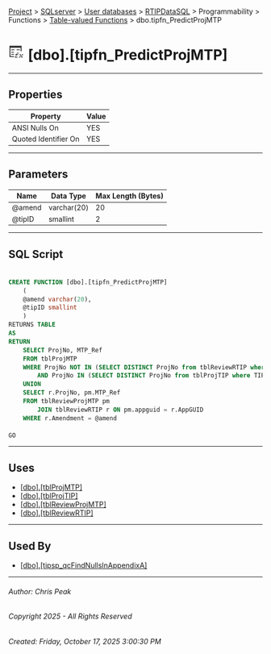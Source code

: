 #### 

[Project](../../../../../../index.md) > [SQLserver](../../../../../index.md) > [User databases](../../../../index.md) > [RTIPDataSQL](../../../index.md) > Programmability > Functions > [Table-valued Functions](Table-valued_Functions.md) > dbo.tipfn_PredictProjMTP

# ![Table-valued Functions](../../../../../../Images/Function_Table32.png) [dbo].[tipfn_PredictProjMTP]

---

## <a name="#properties"></a>Properties

| Property | Value |
|---|---|
| ANSI Nulls On | YES |
| Quoted Identifier On | YES |


---

## <a name="#parameters"></a>Parameters

| Name | Data Type | Max Length (Bytes) |
|---|---|---|
| @amend | varchar(20) | 20 |
| @tipID | smallint | 2 |


---

## <a name="#sqlscript"></a>SQL Script

```sql

CREATE FUNCTION [dbo].[tipfn_PredictProjMTP]
    (
    @amend varchar(20),
    @tipID smallint
    )
RETURNS TABLE 
AS
RETURN
	SELECT ProjNo, MTP_Ref
	FROM tblProjMTP
	WHERE ProjNo NOT IN (SELECT DISTINCT ProjNo from tblReviewRTIP where Amendment = @amend)
		AND ProjNo IN (SELECT DISTINCT ProjNo from tblProjTIP where TIP_ID = @tipID)
	UNION
	SELECT r.ProjNo, pm.MTP_Ref
	FROM tblReviewProjMTP pm
		JOIN tblReviewRTIP r ON pm.appguid = r.AppGUID
	WHERE r.Amendment = @amend

GO

```


---

## <a name="#uses"></a>Uses

* [[dbo].[tblProjMTP]](../../../Tables/dbo_tblProjMTP.md)
* [[dbo].[tblProjTIP]](../../../Tables/dbo_tblProjTIP.md)
* [[dbo].[tblReviewProjMTP]](../../../Tables/dbo_tblReviewProjMTP.md)
* [[dbo].[tblReviewRTIP]](../../../Tables/dbo_tblReviewRTIP.md)


---

## <a name="#usedby"></a>Used By

* [[dbo].[tipsp_qcFindNullsInAppendixA]](../../Stored_Procedures/dbo_tipsp_qcFindNullsInAppendixA.md)


---

###### Author:  Chris Peak

###### Copyright 2025 - All Rights Reserved

###### Created: Friday, October 17, 2025 3:00:30 PM

